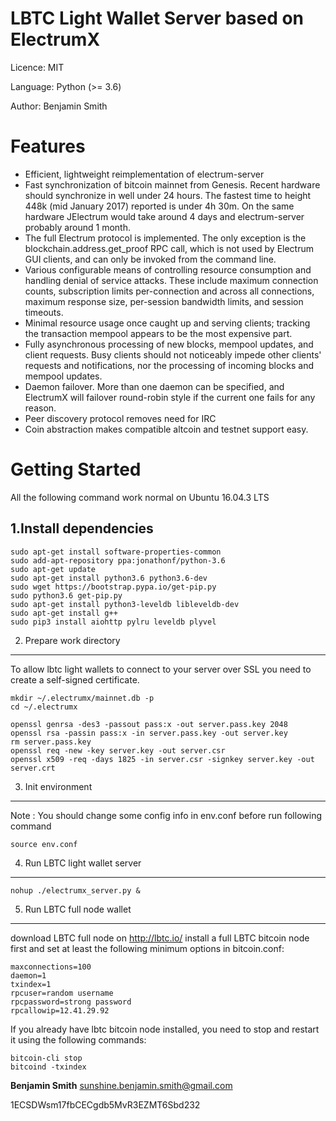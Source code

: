 
LBTC Light Wallet Server based on ElectrumX
===============================================


Licence: MIT


Language: Python (>= 3.6)
 
 
 Author: Benjamin Smith


Features
========


- Efficient, lightweight reimplementation of electrum-server
- Fast synchronization of bitcoin mainnet from Genesis.  Recent
  hardware should synchronize in well under 24 hours.  The fastest
  time to height 448k (mid January 2017) reported is under 4h 30m.  On
  the same hardware JElectrum would take around 4 days and
  electrum-server probably around 1 month.
- The full Electrum protocol is implemented.  The only exception is
  the blockchain.address.get_proof RPC call, which is not used by
  Electrum GUI clients, and can only be invoked from the command line.
- Various configurable means of controlling resource consumption and
  handling denial of service attacks.  These include maximum
  connection counts, subscription limits per-connection and across all
  connections, maximum response size, per-session bandwidth limits,
  and session timeouts.
- Minimal resource usage once caught up and serving clients; tracking the
  transaction mempool appears to be the most expensive part.
- Fully asynchronous processing of new blocks, mempool updates, and
  client requests.  Busy clients should not noticeably impede other
  clients' requests and notifications, nor the processing of incoming
  blocks and mempool updates.
- Daemon failover.  More than one daemon can be specified, and
  ElectrumX will failover round-robin style if the current one fails
  for any reason.
- Peer discovery protocol removes need for IRC
- Coin abstraction makes compatible altcoin and testnet support easy.

Getting Started 
===============
All the following command work normal on Ubuntu 16.04.3 LTS

1.Install dependencies
-------------
```
sudo apt-get install software-properties-common
sudo add-apt-repository ppa:jonathonf/python-3.6
sudo apt-get update
sudo apt-get install python3.6 python3.6-dev
sudo wget https://bootstrap.pypa.io/get-pip.py
sudo python3.6 get-pip.py
sudo apt-get install python3-leveldb libleveldb-dev
sudo apt-get install g++
sudo pip3 install aiohttp pylru leveldb plyvel
```
2. Prepare work directory
-------------

To allow lbtc light wallets to connect to your server over SSL you need to create a self-signed certificate.
```
mkdir ~/.electrumx/mainnet.db -p
cd ~/.electrumx

openssl genrsa -des3 -passout pass:x -out server.pass.key 2048
openssl rsa -passin pass:x -in server.pass.key -out server.key
rm server.pass.key
openssl req -new -key server.key -out server.csr
openssl x509 -req -days 1825 -in server.csr -signkey server.key -out server.crt
```
3. Init environment
-------------
Note : You should change some config info in env.conf before run following command
```
source env.conf
```
4. Run LBTC light wallet server
-------------
```
nohup ./electrumx_server.py &
```

5. Run LBTC full node wallet
-------------
download LBTC full node on http://lbtc.io/
install a full LBTC bitcoin node first and set at least the following minimum options in bitcoin.conf:
```
maxconnections=100
daemon=1
txindex=1
rpcuser=random username
rpcpassword=strong password
rpcallowip=12.41.29.92
```
If you already have lbtc bitcoin node installed, you need to stop and restart it using the following commands:
```
bitcoin-cli stop
bitcoind -txindex
```
**Benjamin Smith**  sunshine.benjamin.smith@gmail.com


1ECSDWsm17fbCECgdb5MvR3EZMT6Sbd232


